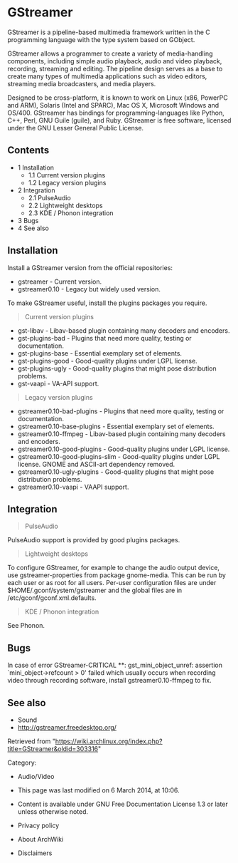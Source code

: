 GStreamer
=========

GStreamer is a pipeline-based multimedia framework written in the C
programming language with the type system based on GObject.

GStreamer allows a programmer to create a variety of media-handling
components, including simple audio playback, audio and video playback,
recording, streaming and editing. The pipeline design serves as a base
to create many types of multimedia applications such as video editors,
streaming media broadcasters, and media players.

Designed to be cross-platform, it is known to work on Linux (x86,
PowerPC and ARM), Solaris (Intel and SPARC), Mac OS X, Microsoft Windows
and OS/400. GStreamer has bindings for programming-languages like
Python, C++, Perl, GNU Guile (guile), and Ruby. GStreamer is free
software, licensed under the GNU Lesser General Public License.

Contents
--------

-   1 Installation
    -   1.1 Current version plugins
    -   1.2 Legacy version plugins
-   2 Integration
    -   2.1 PulseAudio
    -   2.2 Lightweight desktops
    -   2.3 KDE / Phonon integration
-   3 Bugs
-   4 See also

Installation
------------

Install a GStreamer version from the official repositories:

-   gstreamer - Current version.
-   gstreamer0.10 - Legacy but widely used version.

To make GStreamer useful, install the plugins packages you require.

> Current version plugins

-   gst-libav - Libav-based plugin containing many decoders and
    encoders.
-   gst-plugins-bad - Plugins that need more quality, testing or
    documentation.
-   gst-plugins-base - Essential exemplary set of elements.
-   gst-plugins-good - Good-quality plugins under LGPL license.
-   gst-plugins-ugly - Good-quality plugins that might pose distribution
    problems.
-   gst-vaapi - VA-API support.

> Legacy version plugins

-   gstreamer0.10-bad-plugins - Plugins that need more quality, testing
    or documentation.
-   gstreamer0.10-base-plugins - Essential exemplary set of elements.
-   gstreamer0.10-ffmpeg - Libav-based plugin containing many decoders
    and encoders.
-   gstreamer0.10-good-plugins - Good-quality plugins under LGPL
    license.
-   gstreamer0.10-good-plugins-slim - Good-quality plugins under LGPL
    license. GNOME and ASCII-art dependency removed.
-   gstreamer0.10-ugly-plugins - Good-quality plugins that might pose
    distribution problems.
-   gstreamer0.10-vaapi - VAAPI support.

Integration
-----------

> PulseAudio

PulseAudio support is provided by good plugins packages.

> Lightweight desktops

To configure GStreamer, for example to change the audio output device,
use gstreamer-properties from package gnome-media. This can be run by
each user or as root for all users. Per-user configuration files are
under $HOME/.gconf/system/gstreamer and the global files are in
/etc/gconf/gconf.xml.defaults.

> KDE / Phonon integration

See Phonon.

Bugs
----

In case of error
GStreamer-CRITICAL **: gst_mini_object_unref: assertion `mini_object->refcount > 0' failed
which usually occurs when recording video through recording software,
install gstreamer0.10-ffmpeg to fix.

See also
--------

-   Sound
-   http://gstreamer.freedesktop.org/

Retrieved from
"https://wiki.archlinux.org/index.php?title=GStreamer&oldid=303316"

Category:

-   Audio/Video

-   This page was last modified on 6 March 2014, at 10:06.
-   Content is available under GNU Free Documentation License 1.3 or
    later unless otherwise noted.
-   Privacy policy
-   About ArchWiki
-   Disclaimers
